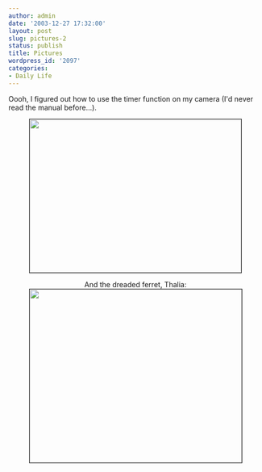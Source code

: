 ```yaml
---
author: admin
date: '2003-12-27 17:32:00'
layout: post
slug: pictures-2
status: publish
title: Pictures
wordpress_id: '2097'
categories:
- Daily Life
---
```

Oooh, I figured out how to use the timer function on my camera (I&apos;d never read the manual before...).

<center><img src="http://www.arcanology.com/images/self-auto.jpg" border="1" width="420" height="304">

And the dreaded ferret, Thalia:
<img src="http://www.arcanology.com/images/thalia-2.jpg" border="1" width="421" height="344"></center>
